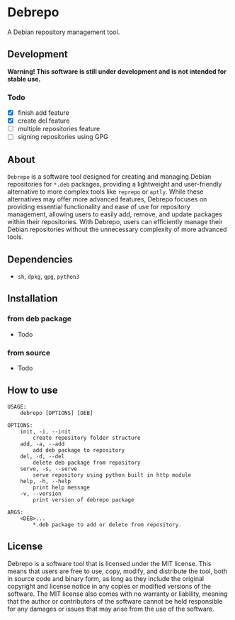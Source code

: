 # Debrepo

A Debian repository management tool.

## Development
__Warning! This software is still under development and is not intended for stable use.__

### Todo
- [x] finish add feature
- [x] create del feature
- [ ] multiple repositories feature
- [ ] signing repositories using GPG

## About
`Debrepo` is a software tool designed for creating and managing Debian repositories for `*.deb` packages, providing a lightweight and user-friendly alternative to more complex tools like `reprepo` or `aptly`. While these alternatives may offer more advanced features, Debrepo focuses on providing essential functionality and ease of use for repository management, allowing users to easily add, remove, and update packages within their repositories. With Debrepo, users can efficiently manage their Debian repositories without the unnecessary complexity of more advanced tools.

## Dependencies
- `sh`, `dpkg`, `gpg`, `python3`

## Installation
### from deb package
- Todo

### from source
- Todo

## How to use
```
USAGE:
	debrepo [OPTIONS] [DEB]

OPTIONS:
	init, -i, --init
		create repository folder structure
	add, -a, --add
		add deb package to repository
	del, -d, --del
		delete deb package from repository
	serve, -s, --serve
		serve repository using python built in http module
	help, -h, --help
		print help message
	-v, --version
		print version of debrepo package

ARGS:
	<DEB>...
		*.deb package to add or delete from repository.
```

## License
Debrepo is a software tool that is licensed under the MIT license. This means that users are free to use, copy, modify, and distribute the tool, both in source code and binary form, as long as they include the original copyright and license notice in any copies or modified versions of the software. The MIT license also comes with no warranty or liability, meaning that the author or contributors of the software cannot be held responsible for any damages or issues that may arise from the use of the software.

